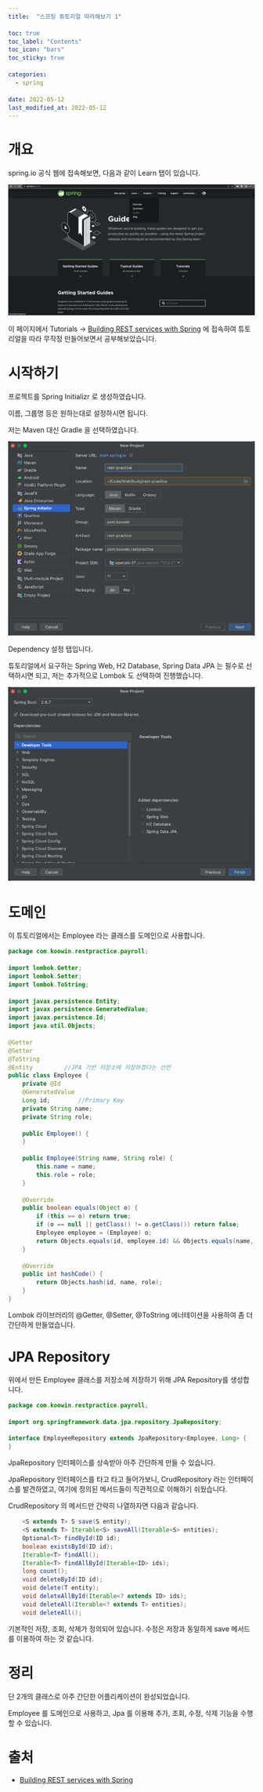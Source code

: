 ```yaml
---
title:  "스프링 튜토리얼 따라해보기 1"

toc: true
toc_label: "Contents"
toc_icon: "bars"
toc_sticky: true

categories:
  - spring

date: 2022-05-12
last_modified_at: 2022-05-12
---
```


# 개요

spring.io 공식 웹에 접속해보면, 다음과 같이 Learn 탭이 있습니다.

![image-20220512103021975](../../assets/images/2022-05-12-spring_tutorial_1/image-20220512103021975.png)

이 페이지에서 Tutorials -> [Building REST services with Spring](https://spring.io/guides/tutorials/rest/) 에 접속하여 튜토리얼을 따라 무작정 만들어보면서 공부해보았습니다.



# 시작하기

프로젝트를 Spring Initializr 로 생성하였습니다.

이름, 그룹명 등은 원하는대로 설정하시면 됩니다.

저는 Maven 대신 Gradle 을 선택하였습니다.

![image-20220512112857762](../../assets/images/2022-05-12-spring_tutorial_1/image-20220512112857762.png)

Dependency 설정 탭입니다.

튜토리얼에서 요구하는 Spring Web, H2 Database, Spring Data JPA 는 필수로 선택하시면 되고, 저는 추가적으로 Lombok 도 선택하여 진행했습니다.

![image-20220512110238916](../../assets/images/2022-05-12-spring_tutorial_1/image-20220512110238916.png)



# 도메인

이 튜토리얼에서는 Employee 라는 클래스를 도메인으로 사용합니다.

```java
package com.koowin.restpractice.payroll;

import lombok.Getter;
import lombok.Setter;
import lombok.ToString;

import javax.persistence.Entity;
import javax.persistence.GeneratedValue;
import javax.persistence.Id;
import java.util.Objects;

@Getter
@Setter
@ToString
@Entity         //JPA 기반 저장소에 저장하겠다는 선언
public class Employee {
    private @Id
    @GeneratedValue
    Long id;        //Primary Key
    private String name;
    private String role;

    public Employee() {
    }

    public Employee(String name, String role) {
        this.name = name;
        this.role = role;
    }

    @Override
    public boolean equals(Object o) {
        if (this == o) return true;
        if (o == null || getClass() != o.getClass()) return false;
        Employee employee = (Employee) o;
        return Objects.equals(id, employee.id) && Objects.equals(name, employee.name) && Objects.equals(role, employee.role);
    }

    @Override
    public int hashCode() {
        return Objects.hash(id, name, role);
    }
}
```



Lombok 라이브러리의 @Getter, @Setter, @ToString 에너테이션을 사용하여 좀 더 간단하게 만들었습니다.



# JPA Repository

위에서 만든 Employee 클래스를 저장소에 저장하기 위해 JPA Repository를 생성합니다.

```java
package com.koowin.restpractice.payroll;

import org.springframework.data.jpa.repository.JpaRepository;

interface EmployeeRepository extends JpaRepository<Employee, Long> {
}
```



JpaRepository 인터페이스를 상속받아 아주 간단하게 만들 수 있습니다.

JpaRepository 인터페이스를 타고 타고 들어가보니, CrudRepository 라는 인터페이스를 발견하였고, 여기에 정의된 메서드들이 직관적으로 이해하기 쉬웠습니다.

CrudRepository 의 메서드만 간략히 나열하자면 다음과 같습니다.

```java
	<S extends T> S save(S entity);
	<S extends T> Iterable<S> saveAll(Iterable<S> entities);
	Optional<T> findById(ID id);
	boolean existsById(ID id);
	Iterable<T> findAll();
	Iterable<T> findAllById(Iterable<ID> ids);
	long count();
	void deleteById(ID id);
	void delete(T entity);
	void deleteAllById(Iterable<? extends ID> ids);
	void deleteAll(Iterable<? extends T> entities);
	void deleteAll();
```

기본적인 저장, 조회, 삭제가 정의되어 있습니다. 수정은 저장과 동일하게 save 메서드를 이용하여 하는 것 같습니다.



# 정리

단 2개의 클래스로 아주 간단한 어플리케이션이 완성되었습니다.

Employee 를 도메인으로 사용하고, Jpa 를 이용해 추가, 조회, 수정, 삭제 기능을 수행할 수 있습니다.

# 출처

* [Building REST services with Spring](https://spring.io/guides/tutorials/rest/)